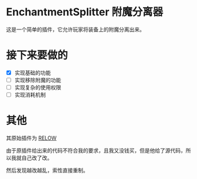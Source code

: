 # EnchantmentSplitter 附魔分离器

这是一个简单的插件，它允许玩家将装备上的附魔分离出来。

# 接下来要做的

- [x] 实现基础的功能  
- [ ] 实现移除附魔的功能  
- [ ] 实现复杂的使用权限  
- [ ] 实现消耗机制  

# 其他

其原始插件为 [RELOW](https://www.mcbbs.net/thread-1230222-1-1.html)

由于原插件给出来的代码不符合我的要求，且我又没钱买，但是他给了源代码，所以我就自己改了改。

然后发现越改越乱，索性直接重制。
